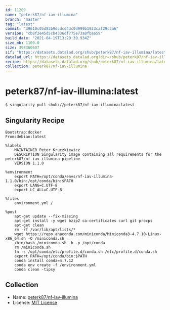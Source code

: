 ```yaml
---
id: 11209
name: "peterk87/nf-iav-illumina"
branch: "master"
tag: "latest"
commit: "39610c05d83b9dcdcd43c0d999b1923caf29c3a6"
version: "cb8f2e45d5cb4336df775e73a8fba659"
build_date: "2021-04-19T13:29:39.934Z"
size_mb: 1109.0
size: 398360607
sif: "https://datasets.datalad.org/shub/peterk87/nf-iav-illumina/latest/2021-04-19-39610c05-cb8f2e45/cb8f2e45d5cb4336df775e73a8fba659.sif"
datalad_url: https://datasets.datalad.org?dir=/shub/peterk87/nf-iav-illumina/latest/2021-04-19-39610c05-cb8f2e45/
recipe: https://datasets.datalad.org/shub/peterk87/nf-iav-illumina/latest/2021-04-19-39610c05-cb8f2e45/Singularity
collection: peterk87/nf-iav-illumina
---
```


# peterk87/nf-iav-illumina:latest

```bash
$ singularity pull shub://peterk87/nf-iav-illumina:latest
```

## Singularity Recipe

```singularity
Bootstrap:docker
From:debian:latest

%labels
    MAINTAINER Peter Kruczkiewicz
    DESCRIPTION Singularity image containing all requirements for the peterk87/nf-iav-illumina pipeline
    VERSION 1.1.0

%environment
    export PATH=/opt/conda/envs/nf-iav-illumina-1.1.0/bin:/opt/conda/bin:$PATH
    export LANG=C.UTF-8
    export LC_ALL=C.UTF-8

%files
    environment.yml /

%post
    apt-get update --fix-missing
    apt-get install -y wget bzip2 ca-certificates curl git procps
    apt-get clean
    rm -rf /var/lib/apt/lists/*
    wget https://repo.anaconda.com/miniconda/Miniconda3-4.7.10-Linux-x86_64.sh -O /miniconda.sh 
    /bin/bash /miniconda.sh -b -p /opt/conda
    rm /miniconda.sh
    ln -s /opt/conda/etc/profile.d/conda.sh /etc/profile.d/conda.sh
    export PATH=/opt/conda/bin:$PATH
    conda install conda=4.7.12
    conda env create -f /environment.yml
    conda clean -tipsy
```

## Collection

 - Name: [peterk87/nf-iav-illumina](https://github.com/peterk87/nf-iav-illumina)
 - License: [MIT License](https://api.github.com/licenses/mit)

